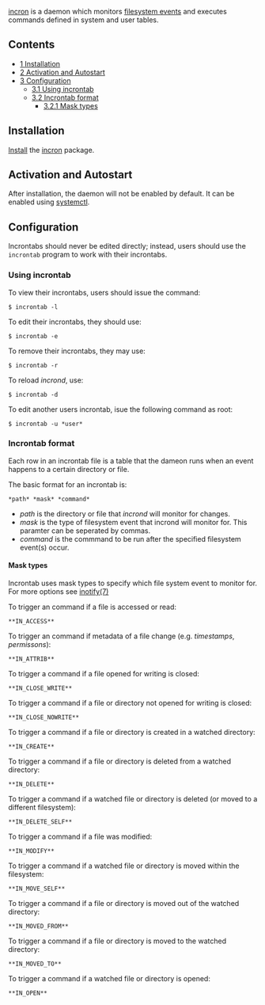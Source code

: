 [incron](http://inotify.aiken.cz/?section=incron&page=about&lang=en) is a daemon which monitors [filesystem events](/index.php/Autostarting#On_filesystem_events "Autostarting") and executes commands defined in system and user tables.

## Contents

*   [1 Installation](#Installation)
*   [2 Activation and Autostart](#Activation_and_Autostart)
*   [3 Configuration](#Configuration)
    *   [3.1 Using incrontab](#Using_incrontab)
    *   [3.2 Incrontab format](#Incrontab_format)
        *   [3.2.1 Mask types](#Mask_types)

## Installation

[Install](/index.php/Install "Install") the [incron](https://www.archlinux.org/packages/?name=incron) package.

## Activation and Autostart

After installation, the daemon will not be enabled by default. It can be enabled using [systemctl](/index.php/Systemd#Using_units "Systemd").

## Configuration

Incrontabs should never be edited directly; instead, users should use the `incrontab` program to work with their incrontabs.

### Using incrontab

To view their incrontabs, users should issue the command:

```
$ incrontab -l

```

To edit their incrontabs, they should use:

```
$ incrontab -e

```

To remove their incrontabs, they may use:

```
$ incrontab -r

```

To reload *incrond*, use:

```
$ incrontab -d

```

To edit another users incrontab, isue the following command as root:

```
$ incrontab -u *user*

```

### Incrontab format

Each row in an incrontab file is a table that the dameon runs when an event happens to a certain directory or file.

The basic format for an incrontab is:

```
*path* *mask* *command*

```

*   *path* is the directory or file that *incrond* will monitor for changes.
*   *mask* is the type of filesystem event that incrond will monitor for. This paramter can be seperated by commas.
*   *command* is the commmand to be run after the specified filesystem event(s) occur.

#### Mask types

Incrontab uses mask types to specify which file system event to monitor for. For more options see [inotify(7)](https://jlk.fjfi.cvut.cz/arch/manpages/man/inotify.7)

To trigger an command if a file is accessed or read:

```
**IN_ACCESS**

```

To trigger an command if metadata of a file change (e.g. *timestamps*, *permissons*):

```
**IN_ATTRIB**

```

To trigger a command if a file opened for writing is closed:

```
**IN_CLOSE_WRITE**

```

To trigger a command if a file or directory not opened for writing is closed:

```
**IN_CLOSE_NOWRITE**

```

To trigger a command if a file or directory is created in a watched directory:

```
**IN_CREATE**

```

To trigger a command if a file or directory is deleted from a watched directory:

```
**IN_DELETE**

```

To trigger a command if a watched file or directory is deleted (or moved to a different filesystem):

```
**IN_DELETE_SELF**

```

To trigger a command if a file was modified:

```
**IN_MODIFY**

```

To trigger a command if a watched file or directory is moved within the filesystem:

```
**IN_MOVE_SELF**

```

To trigger a command if a file or directory is moved out of the watched directory:

```
**IN_MOVED_FROM**

```

To trigger a command if a file or directory is moved to the watched directory:

```
**IN_MOVED_TO**

```

To trigger a command if a watched file or directory is opened:

```
**IN_OPEN**

```